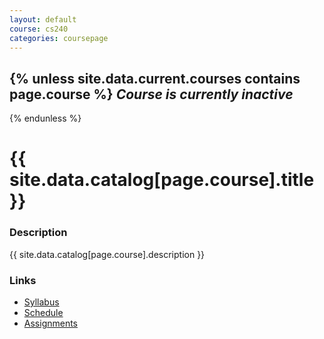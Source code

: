 ```yaml
---
layout: default
course: cs240
categories: coursepage
---
```


{% unless site.data.current.courses contains page.course %}
_Course is currently inactive_
------------------------------
{% endunless %}

{{ site.data.catalog[page.course].title }}
==========================================

### Description

{{ site.data.catalog[page.course].description }}

### Links

* [Syllabus](syllabus.html)
* [Schedule](schedule.html)
* [Assignments](assignments)

